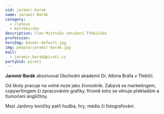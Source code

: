 ```yaml
---
uid: jaromir.barak
name: Jaromír Barák
category:
  - clenove
  - mstrebicsko
description: člen Místního sdružení Třebíčsko
profession:
heroImg: banner-default.jpg
img: people/jaromir-barak.jpg
mail:
  - jaromir.barak@pirati.cz
partyUid: pirati
---
```


**Jaromír Barák** absolvoval Obchodní akademii Dr. Albína Bráfa v Třebíči.

Od školy pracuje na volné noze jako živnostník. Zabývá se marketingem, copywritingem či zpracováním grafiky. Kromě toho se věnuje překladům a tlumočení angličtiny.

Mezi Jardovy koníčky patří hudba, hry, média či fotografování.
